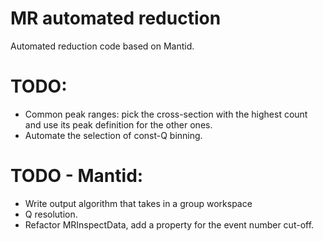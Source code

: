 # MR automated reduction
Automated reduction code based on Mantid.

# TODO:
- Common peak ranges: pick the cross-section with the highest count and use its peak definition for the other ones.
- Automate the selection of const-Q binning.


# TODO - Mantid:
- Write output algorithm that takes in a group workspace
- Q resolution.
- Refactor MRInspectData, add a property for the event number cut-off.
